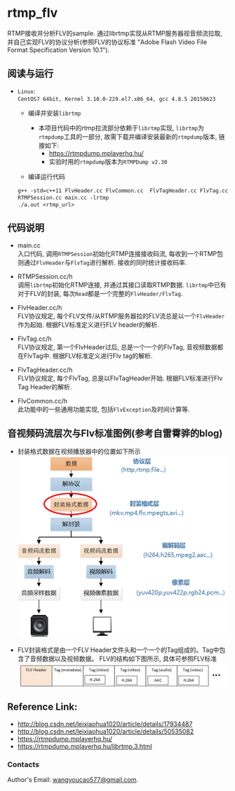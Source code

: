 # rtmp_flv   
RTMP接收并分析FLV的sample. 通过librtmp实现从RTMP服务器视音频流拉取, 并自己实现FLV的协议分析(参照FLV的协议标准 "Adobe Flash Video File Format Specification Version 10.1").     

## 阅读与运行 
- `Linux`:   
		`CentOS7 64bit, Kernel 3.10.0-229.el7.x86_64, gcc 4.8.5 20150623`   
	- 编译并安装`librtmp`    
		- 本项目代码中的rtmp拉流部分依赖于`librtmp`实现, `librtmp`为`rtmpdump`工具的一部分, 故需下载并编译安装最新的`rtmpdump`版本, 链接如下:    
			- https://rtmpdump.mplayerhq.hu/    
			- 实验时用的`rtmpdump`版本为`RTMPDump v2.30`    
		
	- 编译运行代码    
	```   
	g++ -std=c++11 FlvHeader.cc FlvCommon.cc  FlvTagHeader.cc FlvTag.cc RTMPSession.cc main.cc -lrtmp   
	./a.out <rtmp_url>  
	```   

## 代码说明   
- main.cc  
入口代码, 调用`RTMPSession`初始化RTMP连接接收码流, 每收到一个RTMP包则通过`FlvHeader`与`FlvTag`进行解析. 接收的同时统计接收码率.   

- RTMPSession.cc/h  
调用`librtmp`初始化RTMP连接, 并通过其接口读取RTMP数据. `librtmp`中已有对于FLV的封装, 每次`Read`都是一个完整的`FlvHeader/FlvTag`.   

- FlvHeader.cc/h   
FLV协议规定, 每个FLV文件/从RTMP服务器拉的FLV流总是以一个`FlvHeader`作为起始. 根据FLV标准定义进行FLV header的解析.   

- FlvTag.cc/h   
FLV协议规定, 第一个FlvHeader过后, 总是一个一个的FlvTag, 音视频数据都在FlvTag中. 根据FLV标准定义进行Flv tag的解析.   

- FlvTagHeader.cc/h   
FLV协议规定, 每个FlvTag, 总是以FlvTagHeader开始. 根据FLV标准进行Flv Tag Header的解析.   

- FlvCommon.cc/h       
此功能中的一些通用功能实现, 包括`FlvException`及时间计算等.   

## 音视频码流层次与Flv标准图例(参考自雷霄骅的blog)   
- 封装格式数据在视频播放器中的位置如下所示   
![1](assets/1.png)  

- FLV封装格式是由一个FLV Header文件头和一个一个的Tag组成的。Tag中包含了音频数据以及视频数据。 FLV的结构如下图所示, 具体可参照FLV标准      
![2](assets/2.png)

## Reference Link:  
- http://blog.csdn.net/leixiaohua1020/article/details/17934487   
- http://blog.csdn.net/leixiaohua1020/article/details/50535082   
- https://rtmpdump.mplayerhq.hu/   
- https://rtmpdump.mplayerhq.hu/librtmp.3.html   


### Contacts   
Author's Email: wangyoucao577@gmail.com.
